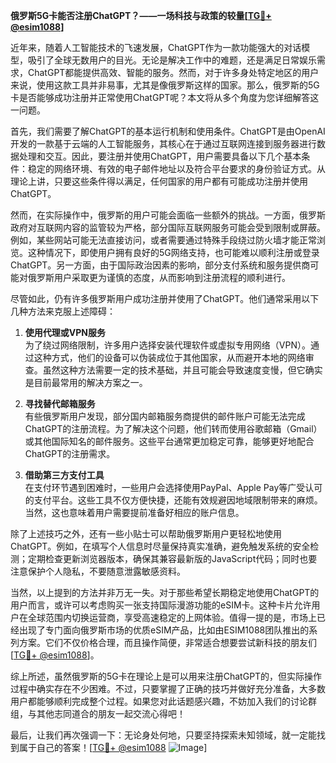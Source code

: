 **俄罗斯5G卡能否注册ChatGPT？——一场科技与政策的较量[[TG💪+ @esim1088](https://t.me/s/esim1088)]**

近年来，随着人工智能技术的飞速发展，ChatGPT作为一款功能强大的对话模型，吸引了全球无数用户的目光。无论是解决工作中的难题，还是满足日常娱乐需求，ChatGPT都能提供高效、智能的服务。然而，对于许多身处特定地区的用户来说，使用这款工具并非易事，尤其是像俄罗斯这样的国家。那么，俄罗斯的5G卡是否能够成功注册并正常使用ChatGPT呢？本文将从多个角度为您详细解答这一问题。

首先，我们需要了解ChatGPT的基本运行机制和使用条件。ChatGPT是由OpenAI开发的一款基于云端的人工智能服务，其核心在于通过互联网连接到服务器进行数据处理和交互。因此，要注册并使用ChatGPT，用户需要具备以下几个基本条件：稳定的网络环境、有效的电子邮件地址以及符合平台要求的身份验证方式。从理论上讲，只要这些条件得以满足，任何国家的用户都有可能成功注册并使用ChatGPT。

然而，在实际操作中，俄罗斯的用户可能会面临一些额外的挑战。一方面，俄罗斯政府对互联网内容的监管较为严格，部分国际互联网服务可能会受到限制或屏蔽。例如，某些网站可能无法直接访问，或者需要通过特殊手段绕过防火墙才能正常浏览。这种情况下，即使用户拥有良好的5G网络支持，也可能难以顺利注册或登录ChatGPT。另一方面，由于国际政治因素的影响，部分支付系统和服务提供商可能对俄罗斯用户采取更为谨慎的态度，从而影响到注册流程的顺利进行。

尽管如此，仍有许多俄罗斯用户成功注册并使用了ChatGPT。他们通常采用以下几种方法来克服上述障碍：

1. **使用代理或VPN服务**  
   为了绕过网络限制，许多用户选择安装代理软件或虚拟专用网络（VPN）。通过这种方式，他们的设备可以伪装成位于其他国家，从而避开本地的网络审查。虽然这种方法需要一定的技术基础，并且可能会导致速度变慢，但它确实是目前最常用的解决方案之一。

2. **寻找替代邮箱服务**  
   有些俄罗斯用户发现，部分国内邮箱服务商提供的邮件账户可能无法完成ChatGPT的注册流程。为了解决这个问题，他们转而使用谷歌邮箱（Gmail）或其他国际知名的邮件服务。这些平台通常更加稳定可靠，能够更好地配合ChatGPT的注册需求。

3. **借助第三方支付工具**  
   在支付环节遇到困难时，一些用户会选择使用PayPal、Apple Pay等广受认可的支付平台。这些工具不仅方便快捷，还能有效规避因地域限制带来的麻烦。当然，这也意味着用户需要提前准备好相应的账户信息。

除了上述技巧之外，还有一些小贴士可以帮助俄罗斯用户更轻松地使用ChatGPT。例如，在填写个人信息时尽量保持真实准确，避免触发系统的安全检测；定期检查更新浏览器版本，确保其兼容最新版的JavaScript代码；同时也要注意保护个人隐私，不要随意泄露敏感资料。

当然，以上提到的方法并非万无一失。对于那些希望长期稳定地使用ChatGPT的用户而言，或许可以考虑购买一张支持国际漫游功能的eSIM卡。这种卡片允许用户在全球范围内切换运营商，享受高速稳定的上网体验。值得一提的是，市场上已经出现了专门面向俄罗斯市场的优质eSIM产品，比如由ESIM1088团队推出的系列方案。它们不仅价格合理，而且操作简便，非常适合想要尝试新科技的朋友们[[TG💪+ @esim1088](https://t.me/s/esim1088)]。

综上所述，虽然俄罗斯的5G卡在理论上是可以用来注册ChatGPT的，但实际操作过程中确实存在不少困难。不过，只要掌握了正确的技巧并做好充分准备，大多数用户都能够顺利完成整个过程。如果您对此话题感兴趣，不妨加入我们的讨论群组，与其他志同道合的朋友一起交流心得吧！

最后，让我们再次强调一下：无论身处何地，只要坚持探索未知领域，就一定能找到属于自己的答案！[[TG💪+ @esim1088](https://t.me/s/esim1088) ![Image](https://i.postimg.cc/4NQfJmqS/Snipaste-2025-05-13-00-14-12.png)]
